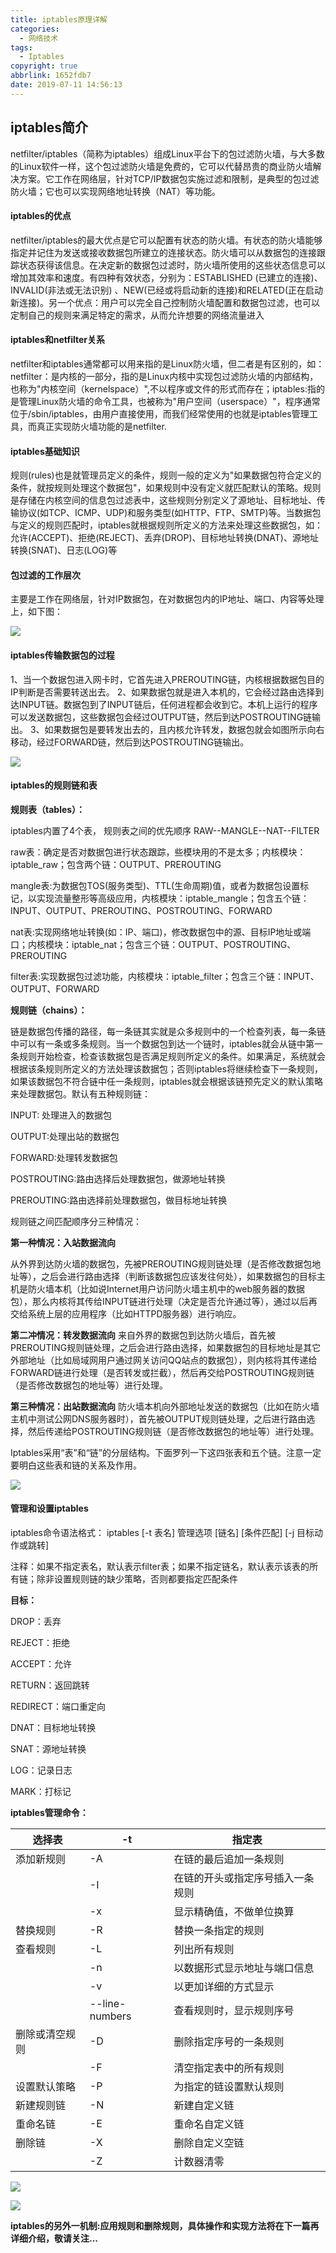 ```yaml
---
title: iptables原理详解
categories:
  - 网络技术
tags:
  - Iptables
copyright: true
abbrlink: 1652fdb7
date: 2019-07-11 14:56:13
---
```


## **iptables简介**

netfilter/iptables（简称为iptables）组成Linux平台下的包过滤防火墙，与大多数的Linux软件一样，这个包过滤防火墙是免费的，它可以代替昂贵的商业防火墙解决方案。它工作在网络层，针对TCP/IP数据包实施过滤和限制，是典型的包过滤防火墙；它也可以实现网络地址转换（NAT）等功能。

<!--more-->

#### **iptables的优点**

netfilter/iptables的最大优点是它可以配置有状态的防火墙。有状态的防火墙能够指定并记住为发送或接收数据包所建立的连接状态。防火墙可以从数据包的连接跟踪状态获得该信息。在决定新的数据包过滤时，防火墙所使用的这些状态信息可以增加其效率和速度。有四种有效状态，分别为：ESTABLISHED (已建立的连接)、INVALID(非法或无法识别) 、NEW(已经或将启动新的连接)和RELATED(正在启动新连接)。另一个优点：用户可以完全自己控制防火墙配置和数据包过滤，也可以定制自己的规则来满足特定的需求，从而允许想要的网络流量进入

#### **iptables和netfilter关系**

netfilter和iptables通常都可以用来指的是Linux防火墙，但二者是有区别的，如：netfilter：是内核的一部分，指的是Linux内核中实现包过滤防火墙的内部结构，也称为"内核空间（kernelspace）",不以程序或文件的形式而存在；iptables:指的是管理Linux防火墙的命令工具，也被称为"用户空间（userspace）"，程序通常位于/sbin/iptables，由用户直接使用，而我们经常使用的也就是iptables管理工具，而真正实现防火墙功能的是netfilter.

#### **iptables基础知识**

规则(rules)也是就管理员定义的条件，规则一般的定义为"如果数据包符合定义的条件，就按规则处理这个数据包"，如果规则中没有定义就匹配默认的策略。规则是存储在内核空间的信息包过滤表中，这些规则分别定义了源地址、目标地址、传输协议(如TCP、ICMP、UDP)和服务类型(如HTTP、FTP、SMTP)等。当数据包与定义的规则匹配时，iptables就根据规则所定义的方法来处理这些数据包，如：允许(ACCEPT)、拒绝(REJECT)、丢弃(DROP)、目标地址转换(DNAT)、源地址转换(SNAT)、日志(LOG)等

#### **包过滤的工作层次**

   主要是工作在网络层，针对IP数据包，在对数据包内的IP地址、端口、内容等处理上，如下图：

![](iptables原理详解/1.png)

#### **iptables传输数据包的过程**

1、当一个数据包进入网卡时，它首先进入PREROUTING链，内核根据数据包目的IP判断是否需要转送出去。 
2、如果数据包就是进入本机的，它会经过路由选择到达INPUT链。数据包到了INPUT链后，任何进程都会收到它。本机上运行的程序可以发送数据包，这些数据包会经过OUTPUT链，然后到达POSTROUTING链输出。 
3、如果数据包是要转发出去的，且内核允许转发，数据包就会如图所示向右移动，经过FORWARD链，然后到达POSTROUTING链输出。

![](iptables原理详解/2.png)

#### **iptables的规则链和表**

**规则表（tables）：**

iptables内置了4个表， 规则表之间的优先顺序   RAW--MANGLE--NAT--FILTER

raw表：确定是否对数据包进行状态跟踪，些模块用的不是太多；内核模块：iptable_raw；包含两个链：OUTPUT、PREROUTING

mangle表:为数据包TOS(服务类型)、TTL(生命周期)值，或者为数据包设置标记，以实现流量整形等高级应用，内核模块：iptable_mangle；包含五个链：INPUT、OUTPUT、PREROUTING、POSTROUTING、FORWARD

nat表:实现网络地址转换(如：IP、端口)，修改数据包中的源、目标IP地址或端口；内核模块：iptable_nat；包含三个链：OUTPUT、POSTROUTING、PREROUTING

filter表:实现数据包过滤功能，内核模块：iptable_filter；包含三个链：INPUT、OUTPUT、FORWARD

**规则链（chains）：**

​     链是数据包传播的路径，每一条链其实就是众多规则中的一个检查列表，每一条链中可以有一条或多条规则。当一个数据包到达一个链时，iptables就会从链中第一条规则开始检查，检查该数据包是否满足规则所定义的条件。如果满足，系统就会根据该条规则所定义的方法处理该数据包；否则iptables将继续检查下一条规则，如果该数据包不符合链中任一条规则，iptables就会根据该链预先定义的默认策略来处理数据包。默认有五种规则链：

INPUT: 处理进入的数据包

OUTPUT:处理出站的数据包

FORWARD:处理转发数据包

POSTROUTING:路由选择后处理数据包，做源地址转换

PREROUTING:路由选择前处理数据包，做目标地址转换

规则链之间匹配顺序分三种情况：

**第一种情况：入站数据流向**

   从外界到达防火墙的数据包，先被PREROUTING规则链处理（是否修改数据包地址等），之后会进行路由选择（判断该数据包应该发往何处），如果数据包的目标主机是防火墙本机（比如说Internet用户访问防火墙主机中的web服务器的数据包），那么内核将其传给INPUT链进行处理（决定是否允许通过等），通过以后再交给系统上层的应用程序（比如HTTPD服务器）进行响应。

**第二冲情况：转发数据流向**
   来自外界的数据包到达防火墙后，首先被PREROUTING规则链处理，之后会进行路由选择，如果数据包的目标地址是其它外部地址（比如局域网用户通过网关访问QQ站点的数据包），则内核将其传递给FORWARD链进行处理（是否转发或拦截），然后再交给POSTROUTING规则链（是否修改数据包的地址等）进行处理。

**第三种情况：出站数据流向**
    防火墙本机向外部地址发送的数据包（比如在防火墙主机中测试公网DNS服务器时），首先被OUTPUT规则链处理，之后进行路由选择，然后传递给POSTROUTING规则链（是否修改数据包的地址等）进行处理。

   Iptables采用“表”和“链”的分层结构。下面罗列一下这四张表和五个链。注意一定要明白这些表和链的关系及作用。

![](iptables原理详解/3.png)

#### **管理和设置iptables**

iptables命令语法格式： iptables [-t 表名] 管理选项 [链名] [条件匹配] [-j 目标动作或跳转]

注释：如果不指定表名，默认表示filter表；如果不指定链名，默认表示该表的所有链；除非设置规则链的缺少策略，否则都要指定匹配条件

**目标：**

   DROP：丢弃

   REJECT：拒绝

   ACCEPT：允许

   RETURN：返回跳转

   REDIRECT：端口重定向

   DNAT：目标地址转换

   SNAT：源地址转换

   LOG：记录日志

   MARK：打标记

**iptables管理命令：**

| 选择表         | -t             | 指定表                           |
| -------------- | -------------- | -------------------------------- |
| 添加新规则     | -A             | 在链的最后追加一条规则           |
|                | -I             | 在链的开头或指定序号插入一条规则 |
|                | -x             | 显示精确值，不做单位换算         |
| 替换规则       | -R             | 替换一条指定的规则               |
| 查看规则       | -L             | 列出所有规则                     |
|                | -n             | 以数据形式显示地址与端口信息     |
|                | -v             | 以更加详细的方式显示             |
|                | --line-numbers | 查看规则时，显示规则序号         |
| 删除或清空规则 | -D             | 删除指定序号的一条规则           |
|                | -F             | 清空指定表中的所有规则           |
| 设置默认策略   | -P             | 为指定的链设置默认规则           |
| 新建规则链     | -N             | 新建自定义链                     |
| 重命名链       | -E             | 重命名自定义链                   |
| 删除链         | -X             | 删除自定义空链                   |
|                | -Z             | 计数器清零                       |

![](iptables原理详解/4.png)

![](iptables原理详解/5.png)

   **iptables的另外一机制:应用规则和删除规则，具体操作和实现方法将在下一篇再详细介绍，敬请关注...**

